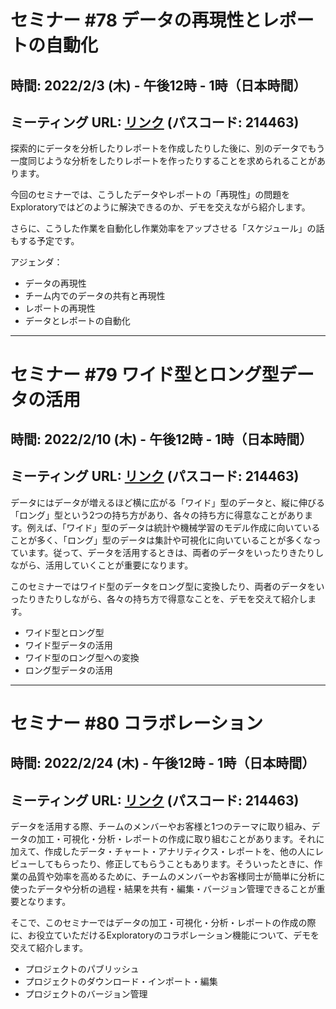 # セミナー #78 データの再現性とレポートの自動化

## 時間: 2022/2/3 (木) - 午後12時 - 1時（日本時間）

## ミーティング URL: [リンク](https://us02web.zoom.us/j/331585134?pwd=VGVyeXBRWjFMT2hESFdhSU45Z2d0dz09) (パスコード: 214463)


探索的にデータを分析したりレポートを作成したりした後に、別のデータでもう一度同じような分析をしたりレポートを作ったりすることを求められることがあります。

今回のセミナーでは、こうしたデータやレポートの「再現性」の問題をExploratoryではどのように解決できるのか、デモを交えながら紹介します。

さらに、こうした作業を自動化し作業効率をアップさせる「スケジュール」の話もする予定です。

アジェンダ：
* データの再現性
* チーム内でのデータの共有と再現性
* レポートの再現性
* データとレポートの自動化

----

# セミナー #79 ワイド型とロング型データの活用

## 時間: 2022/2/10 (木) - 午後12時 - 1時（日本時間）

## ミーティング URL: [リンク](https://us02web.zoom.us/j/331585134?pwd=VGVyeXBRWjFMT2hESFdhSU45Z2d0dz09) (パスコード: 214463)

データにはデータが増えるほど横に広がる「ワイド」型のデータと、縦に伸びる「ロング」型という2つの持ち方があり、各々の持ち方に得意なことがあります。例えば、「ワイド」型のデータは統計や機械学習のモデル作成に向いていることが多く、「ロング」型のデータは集計や可視化に向いていることが多くなっています。従って、データを活用するときは、両者のデータをいったりきたりしながら、活用していくことが重要になります。

このセミナーではワイド型のデータをロング型に変換したり、両者のデータをいったりきたりしながら、各々の持ち方で得意なことを、デモを交えて紹介します。

* ワイド型とロング型
* ワイド型データの活用
* ワイド型のロング型への変換
* ロング型データの活用

----

# セミナー #80 コラボレーション

## 時間: 2022/2/24 (木) - 午後12時 - 1時（日本時間）

## ミーティング URL: [リンク](https://us02web.zoom.us/j/331585134?pwd=VGVyeXBRWjFMT2hESFdhSU45Z2d0dz09) (パスコード: 214463)

データを活用する際、チームのメンバーやお客様と1つのテーマに取り組み、データの加工・可視化・分析・レポートの作成に取り組むことがあります。それに加えて、作成したデータ・チャート・アナリティクス・レポートを、他の人にレビューしてもらったり、修正してもらうこともあります。そういったときに、作業の品質や効率を高めるために、チームのメンバーやお客様同士が簡単に分析に使ったデータや分析の過程・結果を共有・編集・バージョン管理できることが重要となります。

そこで、このセミナーではデータの加工・可視化・分析・レポートの作成の際に、お役立ていただけるExploratoryのコラボレーション機能について、デモを交えて紹介します。

* プロジェクトのパブリッシュ
* プロジェクトのダウンロード・インポート・編集
* プロジェクトのバージョン管理
